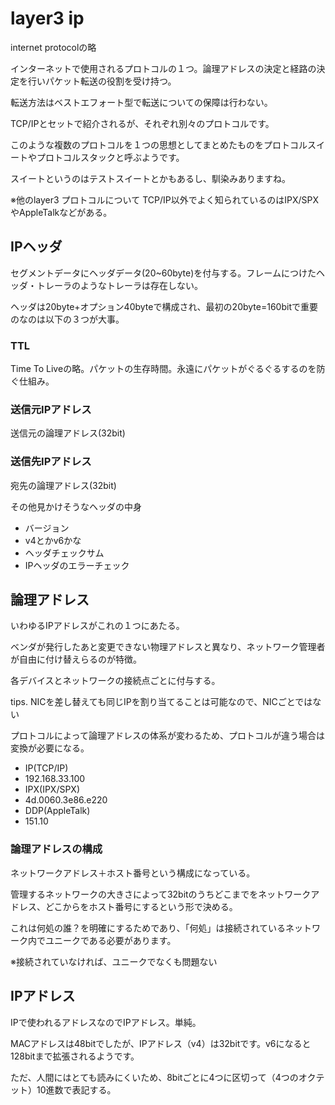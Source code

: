 # layer3 ip
internet protocolの略

インターネットで使用されるプロトコルの１つ。論理アドレスの決定と経路の決定を行いパケット転送の役割を受け持つ。

転送方法はベストエフォート型で転送についての保障は行わない。

TCP/IPとセットで紹介されるが、それぞれ別々のプロトコルです。

このような複数のプロトコルを１つの思想としてまとめたものをプロトコルスイートやプロトコルスタックと呼ぶようです。

スイートというのはテストスイートとかもあるし、馴染みありますね。

※他のlayer3 プロトコルについて
TCP/IP以外でよく知られているのはIPX/SPXやAppleTalkなどがある。


## IPヘッダ
セグメントデータにヘッダデータ(20~60byte)を付与する。フレームにつけたヘッダ・トレーラのようなトレーラは存在しない。

ヘッダは20byte+オプション40byteで構成され、最初の20byte=160bitで重要のなのは以下の３つが大事。

### TTL
Time To Liveの略。パケットの生存時間。永遠にパケットがぐるぐるするのを防ぐ仕組み。

### 送信元IPアドレス
送信元の論理アドレス(32bit)

### 送信先IPアドレス
宛先の論理アドレス(32bit)

その他見かけそうなヘッダの中身

* バージョン
 * v4とかv6かな
* ヘッダチェックサム
 * IPヘッダのエラーチェック

## 論理アドレス
いわゆるIPアドレスがこれの１つにあたる。

ベンダが発行したあと変更できない物理アドレスと異なり、ネットワーク管理者が自由に付け替えらるのが特徴。

各デバイスとネットワークの接続点ごとに付与する。

tips. NICを差し替えても同じIPを割り当てることは可能なので、NICごとではない

プロトコルによって論理アドレスの体系が変わるため、プロトコルが違う場合は変換が必要になる。

* IP(TCP/IP)
 * 192.168.33.100
* IPX(IPX/SPX)
 * 4d.0060.3e86.e220
* DDP(AppleTalk)
 * 151.10

### 論理アドレスの構成
ネットワークアドレス＋ホスト番号という構成になっている。

管理するネットワークの大きさによって32bitのうちどこまでをネットワークアドレス、どこからをホスト番号にするという形で決める。

これは何処の誰？を明確にするためであり、「何処」は接続されているネットワーク内でユニークである必要があります。

※接続されていなければ、ユニークでなくも問題ない

## IPアドレス
IPで使われるアドレスなのでIPアドレス。単純。

MACアドレスは48bitでしたが、IPアドレス（v4）は32bitです。v6になると128bitまで拡張されるようです。

ただ、人間にはとても読みにくいため、8bitごとに4つに区切って（4つのオクテット）10進数で表記する。
